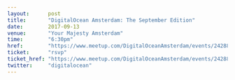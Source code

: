 ```yaml
---
layout:      post
title:       "DigitalOcean Amsterdam: The September Edition"
date:        2017-09-13
venue:       "Your Majesty Amsterdam"
time:        "6:30pm"
href:        "https://www.meetup.com/DigitalOceanAmsterdam/events/242889588/"
ticket:      "rsvp"
ticket_href: "https://www.meetup.com/DigitalOceanAmsterdam/events/242889588/"
twitter:     "digitalocean"
---
```

